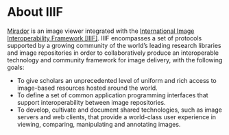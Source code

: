 # About IIIF

[Mirador](https://projectmirador.org) is an image viewer integrated with the [International Image Interoperability Framework \[IIIF\]](https://iiif.io). IIIF encompasses a set of protocols supported by a growing community of the world’s leading research libraries and image repositories in order to collaboratively produce an interoperable technology and community framework for image delivery, with the following goals:

* To give scholars an unprecedented level of uniform and rich access to image-based resources hosted around the world.
* To define a set of common application programming interfaces that support interoperability between image repositories.
* To develop, cultivate and document shared technologies, such as image servers and web clients, that provide a world-class user experience in viewing, comparing, manipulating and annotating images.

